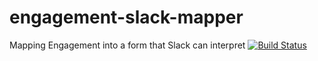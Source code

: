 # engagement-slack-mapper
Mapping Engagement into a form that Slack can interpret [![Build Status](https://travis-ci.com/adaptiveteam/engagement-slack-mapper.svg?token=BSM7265i3ndP9kG2qsqY&branch=develop)](https://travis-ci.com/adaptiveteam/engagement-slack-mapper)
